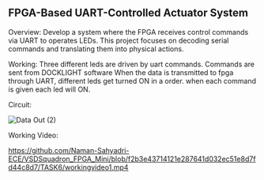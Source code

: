 ## FPGA-Based UART-Controlled Actuator System
Overview:
Develop a system where the FPGA receives control commands via UART to operates LEDs. This project focuses on decoding serial commands and translating them into physical actions.

Working:
Three different leds are driven by uart commands.
Commands are sent from DOCKLIGHT software
When the data is transmitted to fpga through UART, different leds get turned ON in a order. when each command is given each led will ON.

Circuit:

![Data Out (2)](https://github.com/user-attachments/assets/9f2334ca-fffa-4e4a-bd76-b06a40756329)

Working Video:

https://github.com/Naman-Sahyadri-ECE/VSDSquadron_FPGA_Mini/blob/f2b3e43714121e287641d032ec51e8d7fd44c8d7/TASK6/workingvideo1.mp4

